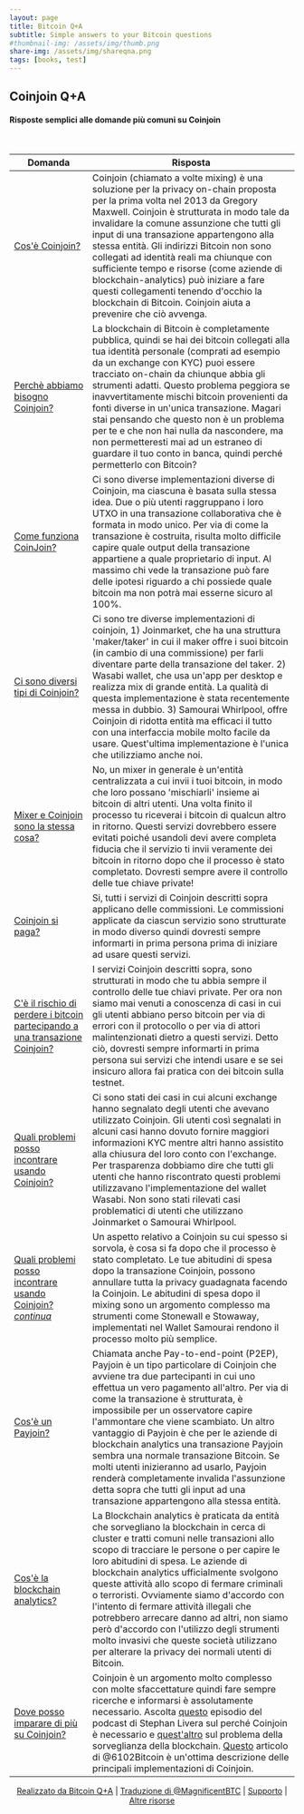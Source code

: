 ```yaml
---
layout: page
title: Bitcoin Q+A
subtitle: Simple answers to your Bitcoin questions
#thumbnail-img: /assets/img/thumb.png
share-img: /assets/img/shareqna.png
tags: [books, test]
---
```


## Coinjoin Q+A

#### Risposte semplici alle domande più comuni su Coinjoin


<br/>


| Domanda                                                   | Risposta                                                                             |
|------------------------------------------------------------|------------------------------------------------------------------------------------|  
| [Cos'è Coinjoin?]() | Coinjoin (chiamato a volte mixing) è una soluzione per la privacy on-chain proposta per la prima volta nel 2013 da Gregory Maxwell. Coinjoin è strutturata in modo tale da invalidare la comune assunzione che tutti gli input di una transazione appartengono alla stessa entità. Gli indirizzi Bitcoin non sono collegati ad identità reali ma chiunque con sufficiente tempo e risorse (come aziende di blockchain-analytics) può iniziare a fare questi collegamenti tenendo d'occhio la blockchain di Bitcoin. Coinjoin aiuta a prevenire che ciò avvenga. |
| [Perchè abbiamo bisogno Coinjoin?]() | La blockchain di Bitcoin è completamente pubblica, quindi se hai dei bitcoin collegati alla tua identità personale (comprati ad esempio da un exchange con KYC) puoi essere tracciato on-chain da chiunque abbia gli strumenti adatti. Questo problema peggiora se inavvertitamente mischi bitcoin provenienti da fonti diverse in un'unica transazione. Magari stai pensando che questo non è un problema per te e che non hai nulla da nascondere, ma non permetteresti mai ad un estraneo di guardare il tuo conto in banca, quindi perché permetterlo con Bitcoin? |
| [Come funziona CoinJoin?]() | Ci sono diverse implementazioni diverse di Coinjoin, ma ciascuna è basata sulla stessa idea. Due o più utenti raggruppano i loro UTXO in una transazione collaborativa che è formata in modo unico. Per via di come la transazione è costruita, risulta molto difficile capire quale output della transazione appartiene a quale proprietario di input. Al massimo chi vede la transazione può fare delle ipotesi riguardo a chi possiede quale bitcoin ma non potrà mai esserne sicuro al 100%. |
| [Ci sono diversi tipi di Coinjoin?]() | Ci sono tre diverse implementazioni di coinjoin, 1) Joinmarket, che ha una struttura 'maker/taker' in cui il maker offre i suoi bitcoin (in cambio di una commissione) per farli diventare parte della transazione del taker. 2) Wasabi wallet, che usa un'app per desktop e realizza mix di grande entità. La qualità di questa implementazione è stata recentemente messa in dubbio. 3) Samourai Whirlpool, offre Coinjoin di ridotta entità ma efficaci il tutto con una interfaccia mobile molto facile da usare. Quest'ultima implementazione è l'unica che utilizziamo anche noi. |
| [Mixer e Coinjoin sono la stessa cosa?]() | No, un mixer in generale è un'entità centralizzata a cui invii i tuoi bitcoin, in modo che loro possano 'mischiarli' insieme ai bitcoin di altri utenti. Una volta finito il processo tu riceverai i bitcoin di qualcun altro in ritorno. Questi servizi dovrebbero essere evitati poiché usandoli devi avere completa fiducia che il servizio ti invii veramente dei bitcoin in ritorno dopo che il processo è stato completato. Dovresti sempre avere il controllo delle tue chiave private! |
| [Coinjoin si paga?]() | Si, tutti i servizi di Coinjoin descritti sopra applicano delle commissioni. Le commissioni applicate da ciascun servizio sono strutturate in modo diverso quindi dovresti sempre informarti in prima persona prima di iniziare ad usare questi servizi. |
| [C'è il rischio di perdere i bitcoin partecipando a una transazione Coinjoin?]() | I servizi Coinjoin descritti sopra, sono strutturati in modo che tu abbia sempre il controllo delle tue chiavi private. Per ora non siamo mai venuti a conoscenza di casi in cui gli utenti abbiano perso bitcoin per via di errori con il protocollo o per via di attori malintenzionati dietro a questi servizi. Detto ciò, dovresti sempre informarti in prima persona sui servizi che intendi usare e se sei insicuro allora fai pratica con dei bitcoin sulla testnet. |
| [Quali problemi posso incontrare usando Coinjoin?]() |  Ci sono stati dei casi in cui alcuni exchange hanno segnalato degli utenti che avevano utilizzato Coinjoin. Gli utenti così segnalati in alcuni casi hanno dovuto fornire maggiori informazioni KYC mentre altri hanno assistito alla chiusura del loro conto con l'exchange. Per trasparenza dobbiamo dire che tutti gli utenti che hanno riscontrato questi problemi utilizzavano l'implementazione del wallet Wasabi. Non sono stati rilevati casi problematici di utenti che utilizzano Joinmarket o Samourai Whirlpool. |
| [Quali problemi posso incontrare usando Coinjoin? *continua*]() | Un aspetto relativo a Coinjoin su cui spesso si sorvola, è cosa si fa dopo che il processo è stato completato. Le tue abitudini di spesa dopo la transazione Coinjoin, possono annullare tutta la privacy guadagnata facendo la Coinjoin. Le abitudini di spesa dopo il mixing sono un argomento complesso ma strumenti come Stonewall e Stowaway, implementati nel Wallet Samourai rendono il processo molto più semplice. |
| [Cos'è un Payjoin?]() |  Chiamata anche Pay-to-end-point (P2EP), Payjoin è un tipo particolare di Coinjoin che avviene tra due partecipanti in cui uno effettua un vero pagamento all'altro. Per via di come la transazione è strutturata, è impossibile per un osservatore capire l'ammontare che viene scambiato. Un altro vantaggio di Payjoin è che per le aziende di blockchain analytics una transazione Payjoin sembra una normale transazione Bitcoin. Se molti utenti inizieranno ad usarlo, Payjoin renderà completamente invalida l'assunzione detta sopra che tutti gli input ad una transazione appartengono alla stessa entità. |
| [Cos'è la blockchain analytics?]() | La Blockchain analytics è praticata da entità che sorvegliano la blockchain in cerca di cluster e tratti comuni nelle transazioni allo scopo di tracciare le persone o per capire le loro abitudini di spesa. Le aziende di blockchain analytics ufficialmente svolgono queste attività allo scopo di fermare criminali o terroristi. Ovviamente siamo d'accordo con l'intento di fermare attività illegali che potrebbero arrecare danno ad altri, non siamo però d'accordo con l'utilizzo degli strumenti molto invasivi che queste società utilizzano per alterare la privacy dei normali utenti di Bitcoin. |
| [Dove posso imparare di più su Coinjoin?]() |  Coinjoin è un argomento molto complesso con molte sfaccettature quindi fare sempre ricerche e informarsi è assolutamente necessario. Ascolta [questo](https://stephanlivera.com/episode/138/) episodio del podcast di Stephan Livera sul perché Coinjoin è necessario e [quest'altro](https://stephanlivera.com/episode/167/) sul problema della sorveglianza della blockchain. [Questo](https://6102bitcoin.com/coinjoin-overview/) articolo di @6102Bitcoin è un'ottima descrizione delle principali implementazioni di Coinjoin. |


<p align="center">
  <a href="https://twitter.com/BitcoinQ_A">Realizzato da Bitcoin Q+A</a> |
  <a href="https://twitter.com/MagnificentBTC">Traduzione di @MagnificentBTC</a> |
  <a href="http://stacking.tips">Supporto</a> |
  <a href="https://bitcoiner.guide">Altre risorse</a>
  <br><br>
</p>

